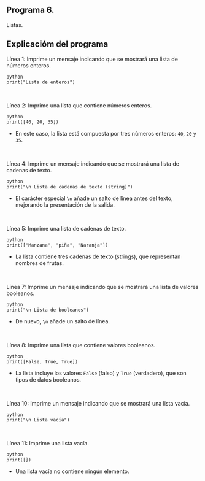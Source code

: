## Programa 6.
Listas.

## Explicacióm del programa
Línea 1: Imprime un mensaje indicando que se mostrará una lista de números enteros.
```
python
print("Lista de enteros")
```

<br/>

Línea 2: Imprime una lista que contiene números enteros.
```
python
print([40, 20, 35])
```
* En este caso, la lista está compuesta por tres números enteros: `40`, `20` y `35`.

<br/>

Línea 4: Imprime un mensaje indicando que se mostrará una lista de cadenas de texto.
```
python
print("\n Lista de cadenas de texto (string)")
```
* El carácter especial `\n` añade un salto de línea antes del texto, mejorando la presentación de la salida.

<br/>

Línea 5: Imprime una lista de cadenas de texto.
```
python
print(["Manzana", "piña", "Naranja"])
```
* La lista contiene tres cadenas de texto (strings), que representan nombres de frutas.

<br/>

Línea 7: Imprime un mensaje indicando que se mostrará una lista de valores booleanos.
```
python
print("\n Lista de booleanos")
```
* De nuevo, `\n` añade un salto de línea.

<br/>

Línea 8: Imprime una lista que contiene valores booleanos.
```
python
print([False, True, True])
```
* La lista incluye los valores `False` (falso) y `True` (verdadero), que son tipos de datos booleanos.

<br/>

Línea 10: Imprime un mensaje indicando que se mostrará una lista vacía.
```
python
print("\n Lista vacía")
```

<br/>

Línea 11: Imprime una lista vacía.
```
python
print([])
```
* Una lista vacía no contiene ningún elemento.
